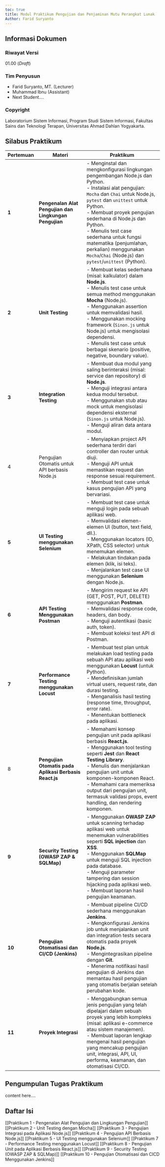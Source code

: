 ```yaml
---
toc: true
title: Modul Praktikum Pengujian dan Penjaminan Mutu Perangkat Lunak
Author: Farid Suryanto
---
```

## Informasi Dokumen

### Riwayat Versi
01.00 (*Draft*)

### Tim Penyusun
- Farid Suryanto, MT. (Lecturer)
- Muhammad Ibnu (Assistant)
- Next Student.... 
### Copyright
Laboratorium Sistem Informasi, Program Studi Sistem Informasi, Fakultas Sains dan Teknologi Terapan, Universitas Ahmad Dahlan Yogyakarta.


## Silabus Praktikum

| **Pertemuan** | **Materi**                                             | **Praktikum**                                                                                                                                                                                                                                                                                                                                                                                                     |
| ------------- | ------------------------------------------------------ | ----------------------------------------------------------------------------------------------------------------------------------------------------------------------------------------------------------------------------------------------------------------------------------------------------------------------------------------------------------------------------------------------------------------- |
| **1**         | **Pengenalan Alat Pengujian dan Lingkungan Pengujian** | - Menginstal dan mengkonfigurasi lingkungan pengembangan Node.js dan Python. <br> - Instalasi alat pengujian: `Mocha` dan `Chai` untuk Node.js, `pytest` dan `unittest` untuk Python. <br> - Membuat proyek pengujian sederhana di Node.js dan Python. <br> - Menulis test case sederhana untuk fungsi matematika (penjumlahan, perkalian) menggunakan `Mocha`/`Chai` (Node.js) dan `pytest`/`unittest` (Python). |
| **2**         | **Unit Testing**                                       | - Membuat kelas sederhana (misal: kalkulator) dalam **Node.js**. <br> - Menulis test case untuk semua method menggunakan **Mocha** (Node.js). <br> - Menggunakan assertion untuk memvalidasi hasil. <br> - Menggunakan mocking framework (`Sinon.js` untuk Node.js) untuk mengisolasi dependensi. <br> - Menulis test case untuk berbagai skenario (positive, negative, boundary value).                          |
| **3**         | **Integration Testing**                                | - Membuat dua modul yang saling berinteraksi (misal: service dan repository) di **Node.js**. <br> - Menguji integrasi antara kedua modul tersebut. <br> - Menggunakan stub atau mock untuk mengisolasi dependensi eksternal (`Sinon.js` untuk Node.js). <br> - Menguji aliran data antara modul.                                                                                                                  |
| 4             | Pengujian Otomatis untuk API berbasis Node.js          | - Menyiapkan project API sederhana terdiri dari controller dan router untuk diuji.<br>- Menguji API untuk memastikan request dan response sesuai requirement.<br>- Membuat test case untuk kasus pengujian API yang bervariasi.                                                                                                                                                                                   |
| **5**         | **UI Testing menggunakan Selenium**                    | - Membuat test case untuk menguji login pada sebuah aplikasi web. <br> - Memvalidasi elemen-elemen UI (button, text field, dll.). <br> - Menggunakan locators (ID, XPath, CSS selector) untuk menemukan elemen. <br> - Melakukan tindakan pada elemen (klik, isi teks). <br> - Menjalankan test case UI menggunakan **Selenium** dengan Node.js.                                                                  |
| **6**         | **API Testing Menggunakan Postman**                    | - Mengirim request ke API (GET, POST, PUT, DELETE) menggunakan **Postman**. <br> - Memvalidasi response code, headers, dan body. <br> - Menguji autentikasi (basic auth, token). <br> - Membuat koleksi test API di Postman.                                                                                                                                                                                      |
| **7**         | **Performance Testing menggunakan Locust**             | - Membuat test plan untuk melakukan load testing pada sebuah API atau aplikasi web menggunakan  **Locust** (untuk Python). <br> - Mendefinisikan jumlah virtual users, request rate, dan durasi testing. <br> - Menganalisis hasil testing (response time, throughput, error rate). <br> - Menentukan bottleneck pada aplikasi.                                                                                   |
| 8             | **Pengujian Otomatis pada Aplikasi Berbasis React.js** | - Memahami konsep pengujian unit pada aplikasi berbasis **React.js**.<br>- Menggunakan tool testing seperti **Jest** dan **React Testing Library**.<br>- Menulis dan menjalankan pengujian unit untuk komponen-komponen React.<br>- Memahami cara memeriksa output dari pengujian unit, termasuk validasi props, event handling, dan rendering komponen.                                                          |
| **9**         | **Security Testing (OWASP ZAP & SQLMap)**              | - Menggunakan **OWASP ZAP** untuk scanning terhadap aplikasi web untuk menemukan vulnerabilities seperti **SQL injection** dan **XSS**. <br> - Menggunakan **SQLMap** untuk menguji SQL injection pada database. <br> - Menguji parameter tampering dan session hijacking pada aplikasi web. <br> - Membuat laporan hasil pengujian keamanan.                                                                     |
| **10**        | **Pengujian Otomatisasi dan CI/CD (Jenkins)**          | - Membuat pipeline CI/CD sederhana menggunakan **Jenkins**. <br> - Mengkonfigurasi Jenkins job untuk menjalankan unit dan integration tests secara otomatis pada proyek **Node.js**. <br> - Mengintegrasikan pipeline dengan **Git**. <br> - Menerima notifikasi hasil pengujian di Jenkins dan memantau hasil pengujian yang otomatis berjalan setelah perubahan kode.                                           |
| **11**        | **Proyek Integrasi**                                   | - Menggabungkan semua jenis pengujian yang telah dipelajari dalam sebuah proyek yang lebih kompleks (misal: aplikasi e-commerce atau sistem manajemen). <br> - Membuat laporan lengkap mengenai hasil pengujian yang mencakup pengujian unit, integrasi, API, UI, performa, keamanan, dan otomatisasi CI/CD.                                                                                                      |

## Pengumpulan Tugas Praktikum

content here....
## Daftar Isi

[[Praktikum 1 - Pengenalan Alat Pengujian dan Lingkungan Pengujian]]
[[Praktikum 2 - Unit Testing dengan Mocha]]
[[Praktikum 3 - Pengujian Integrasi pada Aplikasi Node.js]]
[[Praktikum 4 - Pengujian API Berbasis Node.js]]
[[Praktikum 5 - UI Testing menggunakan Selenium]]
[[Praktikum 7 - Performance Testing menggunakan Locust]]
[[Praktikum 8 - Pengujian Unit pada Aplikasi Berbasis React.js]]
[[Praktikum 9 - Security Testing (OWASP ZAP & SQLMap)]]
[[Praktikum 10 - Pengujian Otomatisasi dan CICD Menggunakan Jenkins]]

<div style="page-break-before:always"></div>
